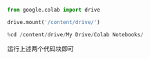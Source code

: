 ``` python
from google.colab import drive

drive.mount('/content/drive/')
```

``` python
%cd /content/drive/My Drive/Colab Notebooks/
```
运行上述两个代码块即可